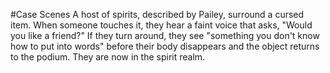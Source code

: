 #Case 
Scenes
A host of spirits, described by Pailey, surround a cursed item. When someone touches it, they hear a faint voice that asks, "Would you like a friend?" If they turn around, they see "something you don't know how to put into words" before their body disappears and the object returns to the podium. They are now in the spirit realm.